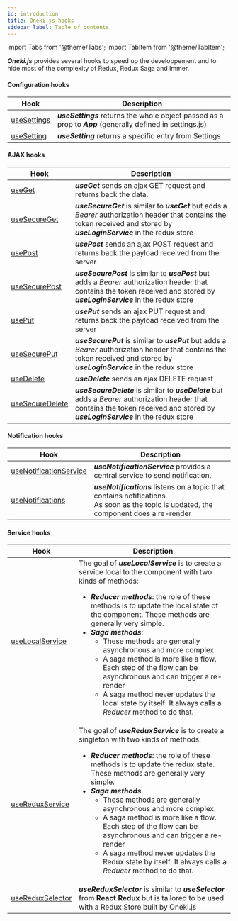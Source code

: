 ```yaml
---
id: introduction
title: Oneki.js hooks
sidebar_label: Table of contents
---
```

import Tabs from '@theme/Tabs';
import TabItem from '@theme/TabItem';


***Oneki.js*** provides several hooks to speed up the developpement and to hide most of the complexity of Redux, Redux Saga and Immer.

#### Configuration hooks

| Hook          |      Description|
| ------------- | ------------- |
| [useSettings](../framework/configuration/use-settings)      | ***useSettings*** returns the whole object passed as a prop to ***App*** (generally defined in settings.js) |
| [useSetting](../framework/configuration/use-settings)      | ***useSetting*** returns a specific entry from Settings |

#### AJAX hooks
| Hook          |      Description|
| ------------- | ------------- |
| [useGet](../framework/data/use-get)      | ***useGet*** sends an ajax GET request and returns back the data. |
| [useSecureGet](../framework/data/use-get)      | ***useSecureGet*** is similar to ***useGet*** but adds a *Bearer* authorization header that contains the token received and stored by ***useLoginService*** in the redux store |
| [usePost](../framework/data/use-post)      | ***usePost*** sends an ajax POST request and returns back the payload received from the server |
| [useSecurePost](../framework/data/use-post)      | ***useSecurePost*** is similar to ***usePost*** but adds a *Bearer* authorization header that contains the token received and stored by ***useLoginService*** in the redux store |
| [usePut](../framework/data/use-put)      | ***usePut*** sends an ajax PUT request and returns back the payload received from the server |
| [useSecurePut](../framework/data/use-put)      | ***useSecurePut*** is similar to ***usePut*** but adds a *Bearer* authorization header that contains the token received and stored by ***useLoginService*** in the redux store |
| [useDelete](../framework/data/use-delete)      | ***useDelete*** sends an ajax DELETE request |
| [useSecureDelete](../framework/data/use-delete)      | ***useSecureDelete*** is similar to ***useDelete*** but adds a *Bearer* authorization header that contains the token received and stored by ***useLoginService*** in the redux store |

#### Notification hooks
| Hook          |      Description|
| ------------- | ------------- |
| [useNotificationService](../framework/notification/use-notification-service)      | ***useNotificationService*** provides a central service to send notification.|
| [useNotifications](../framework/notification/use-notifications)      | ***useNotifications*** listens on a topic that contains notifications.<br/> As soon as the topic is updated, the component does a re-render|

#### Service hooks
| Hook          |      Description|
| ------------- | ------------- |
| [useLocalService](../framework/service/local-service)      | The goal of ***useLocalService*** is to create a service local to the component with two kinds of methods: <ul><li>***Reducer methods***: the role of these methods is to update the local state of the component. These methods are generally very simple.</li><li>***Saga methods***:<ul><li>These methods are generally asynchronous and more complex</li><li>A saga method is more like a flow. Each step of the flow can be asynchronous and can trigger a re-render</li><li>A saga method never updates the local state by itself. It always calls a *Reducer* method to do that.</li></ul></li></ul> |
| [useReduxService](../framework/service/global-service)      | The goal of ***useReduxService*** is to create a singleton with two kinds of methods:<ul><li>***Reducer methods***: the role of these methods is to update the redux state. These methods are generally very simple.</li><li>***Saga methods***<ul><li>These methods are generally asynchronous and more complex.</li><li>A saga method is more like a flow. Each step of the flow can be asynchronous and can trigger a re-render</li><li>A saga method never updates the Redux state by itself. It always calls a *Reducer* method to do that.</li></ul></li></ul> |
| [useReduxSelector](../framework/service/global-service)      | ***useReduxSelector*** is similar to ***useSelector*** from **React Redux** but is tailored to be used with a Redux Store built by Oneki.js
